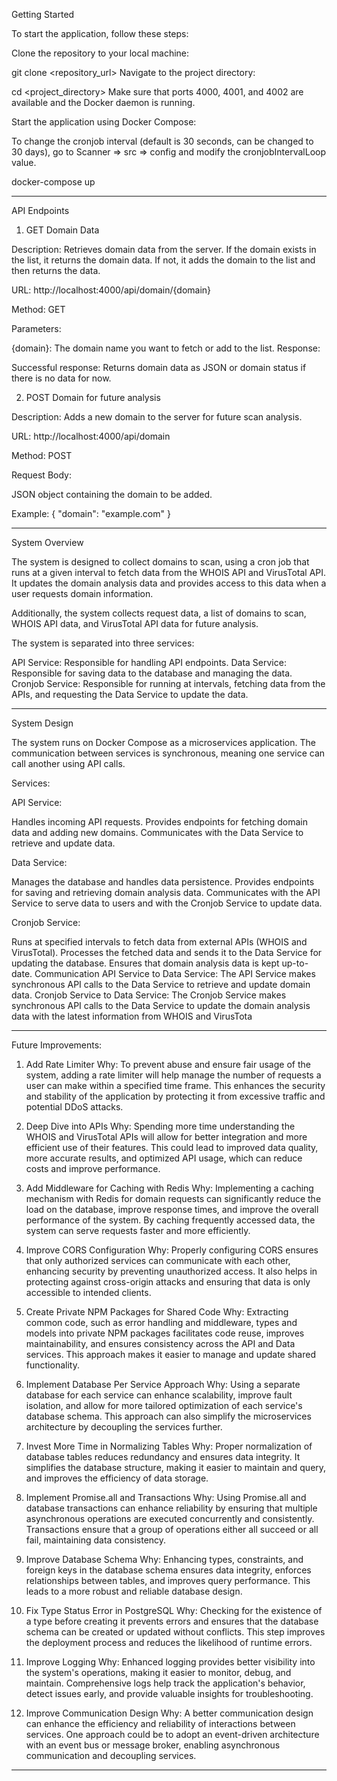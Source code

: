 Getting Started


To start the application, follow these steps:


Clone the repository to your local machine:


git clone <repository_url>
Navigate to the project directory:


cd <project_directory>
Make sure that ports 4000, 4001, and 4002 are available and the Docker daemon is running.

Start the application using Docker Compose:


To change the cronjob interval (default is 30 seconds, can be changed to 30 days), go to Scanner => src => config and modify the cronjobIntervalLoop value.

docker-compose up

************************************************************************************************************************************************************************************************************************


API Endpoints


1. GET Domain Data

Description: Retrieves domain data from the server. If the domain exists in the list, it returns the domain data. If not, it adds the domain to the list and then returns the data.

URL: http://localhost:4000/api/domain/{domain}

Method: GET

Parameters:

{domain}: The domain name you want to fetch or add to the list.
Response:

Successful response: Returns domain data as JSON or domain status if there is no data for now.






2. POST Domain for future analysis


Description: Adds a new domain to the server for future scan analysis.

URL: http://localhost:4000/api/domain

Method: POST

Request Body:

JSON object containing the domain to be added.


Example:  { "domain": "example.com" }


************************************************************************************************************************************************************************************************************************



System Overview




The system is designed to collect domains to scan, using a cron job that runs at a given interval to fetch data from the WHOIS API and VirusTotal API. It updates the domain analysis data and provides access to this data when a user requests domain information.

Additionally, the system collects request data, a list of domains to scan, WHOIS API data, and VirusTotal API data for future analysis.

The system is separated into three services:

API Service: Responsible for handling API endpoints.
Data Service: Responsible for saving data to the database and managing the data.
Cronjob Service: Responsible for running at intervals, fetching data from the APIs, and requesting the Data Service to update the data.



************************************************************************************************************************************************************************************************************************


System Design




The system runs on Docker Compose as a microservices application. The communication between services is synchronous, meaning one service can call another using API calls.

Services:



API Service:


Handles incoming API requests.
Provides endpoints for fetching domain data and adding new domains.
Communicates with the Data Service to retrieve and update data.



Data Service:


Manages the database and handles data persistence.
Provides endpoints for saving and retrieving domain analysis data.
Communicates with the API Service to serve data to users and with the Cronjob Service to update data.




Cronjob Service:


Runs at specified intervals to fetch data from external APIs (WHOIS and VirusTotal).
Processes the fetched data and sends it to the Data Service for updating the database.
Ensures that domain analysis data is kept up-to-date.
Communication
API Service to Data Service: The API Service makes synchronous API calls to the Data Service to retrieve and update domain data.
Cronjob Service to Data Service: The Cronjob Service makes synchronous API calls to the Data Service to update the domain analysis data with the latest information from WHOIS and VirusTota




************************************************************************************************************************************************************************************************************************


Future Improvements:





1. Add Rate Limiter
Why: To prevent abuse and ensure fair usage of the system, adding a rate limiter will help manage the number of requests a user can make within a specified time frame. This enhances the security and stability of the application by protecting it from excessive traffic and potential DDoS attacks.




2. Deep Dive into APIs
Why: Spending more time understanding the WHOIS and VirusTotal APIs will allow for better integration and more efficient use of their features. This could lead to improved data quality, more accurate results, and optimized API usage, which can reduce costs and improve performance.




3. Add Middleware for Caching with Redis
Why: Implementing a caching mechanism with Redis for domain requests can significantly reduce the load on the database, improve response times, and improve the overall performance of the system. By caching frequently accessed data, the system can serve requests faster and more efficiently.




4. Improve CORS Configuration
Why: Properly configuring CORS ensures that only authorized services can communicate with each other, enhancing security by preventing unauthorized access. It also helps in protecting against cross-origin attacks and ensuring that data is only accessible to intended clients.



5. Create Private NPM Packages for Shared Code
Why: Extracting common code, such as error handling and middleware, types and models into private NPM packages facilitates code reuse, improves maintainability, and ensures consistency across the API and Data services. This approach makes it easier to manage and update shared functionality.



6. Implement Database Per Service Approach
Why: Using a separate database for each service can enhance scalability, improve fault isolation, and allow for more tailored optimization of each service's database schema. This approach can also simplify the microservices architecture by decoupling the services further.




7. Invest More Time in Normalizing Tables
Why: Proper normalization of database tables reduces redundancy and ensures data integrity. It simplifies the database structure, making it easier to maintain and query, and improves the efficiency of data storage.



8. Implement Promise.all and Transactions
Why: Using Promise.all and database transactions can enhance reliability by ensuring that multiple asynchronous operations are executed concurrently and consistently. Transactions ensure that a group of operations either all succeed or all fail, maintaining data consistency.



9. Improve Database Schema
Why: Enhancing types, constraints, and foreign keys in the database schema ensures data integrity, enforces relationships between tables, and improves query performance. This leads to a more robust and reliable database design.



10. Fix Type Status Error in PostgreSQL
Why: Checking for the existence of a type before creating it prevents errors and ensures that the database schema can be created or updated without conflicts. This step improves the deployment process and reduces the likelihood of runtime errors.




11. Improve Logging
Why: Enhanced logging provides better visibility into the system's operations, making it easier to monitor, debug, and maintain. Comprehensive logs help track the application's behavior, detect issues early, and provide valuable insights for troubleshooting.




12. Improve Communication Design
Why: A better communication design can enhance the efficiency and reliability of interactions between services. One approach could be to adopt an event-driven architecture with an event bus or message broker, enabling asynchronous communication and decoupling services.

************************************************************************************************************************************************************************************************************************

